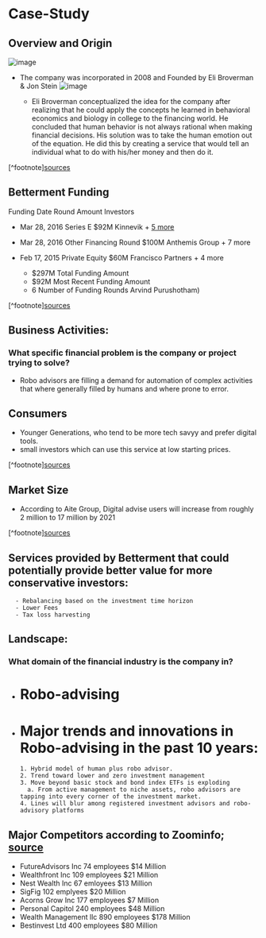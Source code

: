 # Case-Study


## Overview and Origin

![image](https://th.bing.com/th/id/OIP.Lf9_M6SEzfTiRTOofZMOcgHaBK?w=315&h=59&c=7&o=5&pid=1.7)


* The company was incorporated in 2008 and Founded by Eli Broverman & Jon Stein
![image]( https://www.bing.com/th?id=OIP.p-urve9Xve1-M_meaf2UewHaFS&w=186&h=160&c=8&rs=1&qlt=90&pid=3.1&rm=2)

    - Eli Broverman conceptualized the idea for the company after realizing that he could apply the concepts he learned in behavioral economics and biology in college to the financing world. He concluded that human behavior is not always rational when making financial decisions.  His solution was to take the human emotion out of the equation.  He did this by creating a service that would tell an individual what to do with his/her money and then do it.

[^footnote][sources](https://www.betterment.com/resources/the-history-of-betterment/)

## Betterment Funding 

Funding Date	Round	Amount	Investors	

- Mar 28, 2016
Series E
$92M
Kinnevik + [5 more](https://www.zoominfo.com/ge-assets/seo-company-directory/arrow_down.png)
- Mar 28, 2016
Other Financing Round
$100M
Anthemis Group + 7 more
- Feb 17, 2015
Private Equity
$60M
Francisco Partners + 4 more

  - $297M
Total Funding Amount
  - $92M
Most Recent Funding Amount
  - 6
Number of Funding Rounds
Arvind Purushotham)

[^footnote][sources](https://www.zoominfo.com/c/betterment-llc/371589407)

## Business Activities:

### What specific financial problem is the company or project trying to solve?
- Robo advisors are filling a demand for automation of complex activities that where generally filled by humans and where prone to error. 

## Consumers
- Younger Generations, who tend to be more tech savyy and prefer digital tools.
- small investors which can use this service at low starting prices.

[^footnote][sources](https://www.transparencymarketresearch.com/robo-advisors-market.html)

## Market Size

  - According to Aite Group, Digital advise users will increase from roughly 2 million to 17 million by 2021

[^footnote][sources](https://content.schwab.com/web/retail/public/about-schwab/charles_schwab_rise_of_robo_report_findings_2018.pdf)

## Services provided by Betterment that could potentially provide better value for more conservative investors:
      - Rebalancing based on the investment time horizon
      - Lower Fees
      - Tax loss harvesting

## Landscape:

### What domain of the financial industry is the company in?
- # Robo-advising

- # Major trends and innovations in Robo-advising in the past 10 years:
      1. Hybrid model of human plus robo advisor.
      2. Trend toward lower and zero investment management
      3. Move beyond basic stock and bond index ETFs is exploding
        a. From active management to niche assets, robo advisors are tapping into every corner of the investment market.
      4. Lines will blur among registered investment advisors and robo-advisory platforms

## Major Competitors according to Zoominfo; [source](https://www.zoominfo.com/c/betterment-llc/371589407)

- FutureAdvisors Inc        74  employees    $14 Million
- Wealthfront Inc           109 employees    $21 Million
- Nest Wealth Inc           67  emloyees     $13 Million
- SigFig                    102 emplyees     $20 Million
- Acorns Grow Inc           177 employees    $7  Million
- Personal Capitol          240 employees    $48 Million
- Wealth Management llc     890 employees    $178 Million
- Bestinvest Ltd            400 employees    $80 Million
